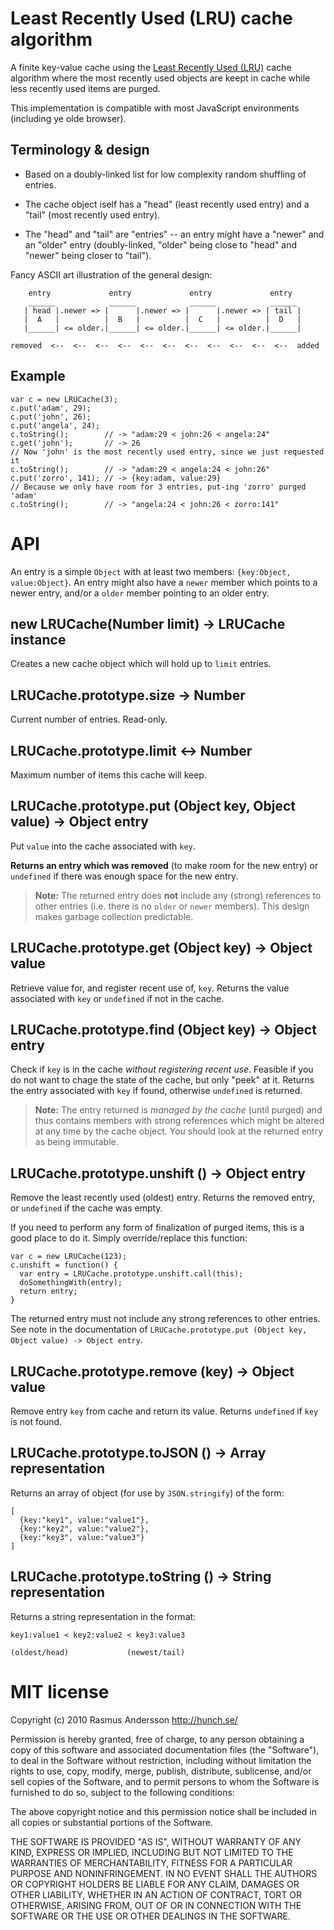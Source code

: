 # Least Recently Used (LRU) cache algorithm

A finite key-value cache using the [Least Recently Used (LRU)](http://en.wikipedia.org/wiki/Cache_algorithms#Least_Recently_Used) cache algorithm where the most recently used objects are keept in cache while less recently used items are purged.

This implementation is compatible with most JavaScript environments (including ye olde browser).

## Terminology & design

- Based on a doubly-linked list for low complexity random shuffling of entries.

- The cache object iself has a "head" (least recently used entry) and a
  "tail" (most recently used entry).

- The "head" and "tail" are "entries" -- an entry might have a "newer" and
  an "older" entry (doubly-linked, "older" being close to "head" and "newer"
  being closer to "tail").

Fancy ASCII art illustration of the general design:

        entry             entry             entry             entry        
        ______            ______            ______            ______       
       | head |.newer => |      |.newer => |      |.newer => | tail |      
       |  A   |          |  B   |          |  C   |          |  D   |      
       |______| <= older.|______| <= older.|______| <= older.|______|      
                                                                           
    removed  <--  <--  <--  <--  <--  <--  <--  <--  <--  <--  <--  added

## Example

    var c = new LRUCache(3);
    c.put('adam', 29);
    c.put('john', 26);
    c.put('angela', 24);
    c.toString();        // -> "adam:29 < john:26 < angela:24"
    c.get('john');       // -> 26
    // Now 'john' is the most recently used entry, since we just requested it
    c.toString();        // -> "adam:29 < angela:24 < john:26"
    c.put('zorro', 141); // -> {key:adam, value:29}
    // Because we only have room for 3 entries, put-ing 'zorro' purged 'adam'
    c.toString();        // -> "angela:24 < john:26 < zorro:141"

# API

An entry is a simple `Object` with at least two members: `{key:Object, value:Object}`. An entry might also have a `newer` member which points to a newer entry, and/or a `older` member pointing to an older entry.

## new LRUCache(Number limit) -> LRUCache instance

Creates a new cache object which will hold up to `limit` entries.

## LRUCache.prototype.size -> Number

Current number of entries. Read-only.

## LRUCache.prototype.limit <-> Number

Maximum number of items this cache will keep.

## LRUCache.prototype.put (Object key, Object value) -> Object entry

Put `value` into the cache associated with `key`.

**Returns an entry which was removed** (to make room for the new entry) or  `undefined` if there was enough space for the new entry.

> **Note:** The returned entry does **not** include any (strong) references to other entries (i.e. there is no `older` or `newer` members). This design makes garbage collection predictable.

## LRUCache.prototype.get (Object key) -> Object value

Retrieve value for, and register recent use of, `key`. Returns the value associated with `key` or `undefined` if not in the cache.

## LRUCache.prototype.find (Object key) -> Object entry

Check if `key` is in the cache *without registering recent use*. Feasible if
you do not want to chage the state of the cache, but only "peek" at it.
Returns the entry associated with `key` if found, otherwise `undefined` is
returned.

> **Note:** The entry returned is *managed by the cache* (until purged) and thus contains members with strong references which might be altered at any time by the cache object. You should look at the returned entry as being immutable.

## LRUCache.prototype.unshift () -> Object entry

Remove the least recently used (oldest) entry. Returns the removed entry, or `undefined` if the cache was empty.

If you need to perform any form of finalization of purged items, this is a good place to do it. Simply override/replace this function:

    var c = new LRUCache(123);
    c.unshift = function() {
      var entry = LRUCache.prototype.unshift.call(this);
      doSomethingWith(entry);
      return entry;
    }

The returned entry must not include any strong references to other entries. See note in the documentation of `LRUCache.prototype.put (Object key, Object value) -> Object entry`.

## LRUCache.prototype.remove (key) -> Object value

Remove entry `key` from cache and return its value. Returns `undefined` if `key` is not found.

## LRUCache.prototype.toJSON () -> Array representation

Returns an array of object (for use by `JSON.stringify`) of the form:

    [
      {key:"key1", value:"value1"},
      {key:"key2", value:"value2"},
      {key:"key3", value:"value3"}
    ]

## LRUCache.prototype.toString () -> String representation

Returns a string representation in the format:

    key1:value1 < key2:value2 < key3:value3

    (oldest/head)             (newest/tail)

# MIT license

Copyright (c) 2010 Rasmus Andersson <http://hunch.se/>

Permission is hereby granted, free of charge, to any person obtaining a copy
of this software and associated documentation files (the "Software"), to deal
in the Software without restriction, including without limitation the rights
to use, copy, modify, merge, publish, distribute, sublicense, and/or sell
copies of the Software, and to permit persons to whom the Software is
furnished to do so, subject to the following conditions:

The above copyright notice and this permission notice shall be included in
all copies or substantial portions of the Software.

THE SOFTWARE IS PROVIDED "AS IS", WITHOUT WARRANTY OF ANY KIND, EXPRESS OR
IMPLIED, INCLUDING BUT NOT LIMITED TO THE WARRANTIES OF MERCHANTABILITY,
FITNESS FOR A PARTICULAR PURPOSE AND NONINFRINGEMENT. IN NO EVENT SHALL THE
AUTHORS OR COPYRIGHT HOLDERS BE LIABLE FOR ANY CLAIM, DAMAGES OR OTHER
LIABILITY, WHETHER IN AN ACTION OF CONTRACT, TORT OR OTHERWISE, ARISING FROM,
OUT OF OR IN CONNECTION WITH THE SOFTWARE OR THE USE OR OTHER DEALINGS IN
THE SOFTWARE.

